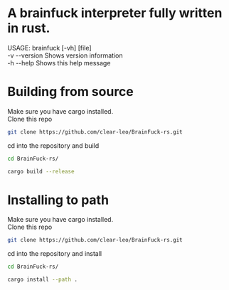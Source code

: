 # A brainfuck interpreter fully written in rust. <br>

USAGE: brainfuck [-vh] [file]<br>
    -v --version             Shows version information<br>
    -h --help                Shows this help message

# Building from source
Make sure you have cargo installed. <br>
Clone this repo
```sh 
git clone https://github.com/clear-leo/BrainFuck-rs.git
```
cd into the repository and build
```sh
cd BrainFuck-rs/
```
```sh
cargo build --release
```

# Installing to path

Make sure you have cargo installed. <br>
Clone this repo
```sh 
git clone https://github.com/clear-leo/BrainFuck-rs.git
```
cd into the repository and install
```sh
cd BrainFuck-rs/
```
```sh
cargo install --path .
```